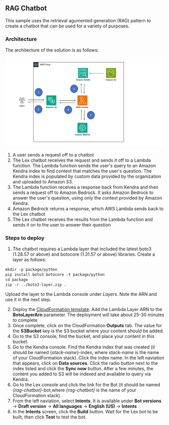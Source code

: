 ## RAG Chatbot

This sample uses the retrieval agumented generation (RAG) pattern to create a chatbot that can be used for a variety of purposes. 

### Architecture

The architecture of the solution is as follows:

![RAG architecture](images/architecture.png)

1. A user sends a request off to a chatbot
2. The Lex chatbot receives the request and sends it off to a Lambda function. The Lambda function sends the user's query to an Amazon Kendra index to find content that matches the user's question. The Kendra index is populated by custom data provided by the organization and uploaded to Amazon S3. 
3. The Lambda function receives a response back from Kendra and then sends a request off to Amazon Bedrock. It asks Amazon Bedrock to answer the user's question, using only the context provided by Amazon Kendra. 
4. Amazon Bedrock returns a response, which AWS Lambda sends back to the Lex chatbot
5. The Lex chatbot receives the results from the Lambda function and sends it on to the user to answer their question

### Steps to deploy

1. The chatbot requires a Lambda layer that included the latest boto3 (1.28.57 or above) and botocore (1.31.57 or above) libraries. Create a layer as follows:

```
mkdir -p package/python
pip install boto3 botocore -t package/python
cd package
zip -r ../boto3-layer.zip .
```

Upload the layer to the Lambda console under *Layers*. Note the ARN and use it in the next step.

2. Deploy the [CloudFormation template](rag-chatbot.yml). Add the Lambda Layer ARN to the **BotoLayerArn** parameter. The deployment will take about 25-30 minutes to complete
3. Once complete, click on the CloudFormation **Outputs** tab. The value for the **S3Bucket** key is the S3 bucket where your content should be added. 
4. Go to the S3 console, find the bucket, and place your content in this bucket. 
5. Go to the Kendra console. Find the Kendra index that was created (it should be named {*stack-name*}-index, where *stack-name* is the name of your CloudFormation stack). Click the index name. In the left naviation that appears, click on **Data sources**. Click the radio button next to the index listed and click the **Sync now** button. After a few minutes, the content you added to S3 will be indexed and available to query via Kendra.
6. Go to the Lex console and click the link for the Bot (it should be named *{rag-chatbot}*-bot,where *{rag-chatbot}* is the name of your CloudFormation stack). 
7. From the left naviation, select **Intents**. It is available under **Bot versions** -> **Draft version** -> **All languages** -> **English (US)** -> **Intents**
8. In the **Intents** screen, click the **Build** button. Wait for the Lex bot to be built, then click **Test** to test the bot. 
